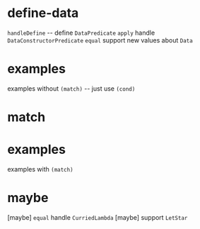 # define-data

`handleDefine` -- define `DataPredicate`
`apply` handle `DataConstructorPredicate`
`equal` support new values about `Data`

# examples

examples without `(match)` -- just use `(cond)`

# match

# examples

examples with `(match)`

# maybe

[maybe] `equal` handle `CurriedLambda`
[maybe] support `LetStar`

